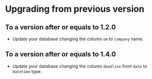 # Upgrading from previous version

## To a version after or equals to 1.2.0

- Update your database changing the column `om` to `company` name.

## To a version after or equals to 1.4.0

- Update your database changing the column `deadline` from `date` to `datetime` type.
